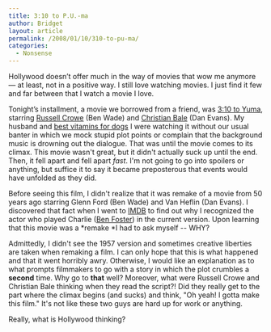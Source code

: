 ```yaml
---
title: 3:10 to P.U.-ma
author: Bridget
layout: article
permalink: /2008/01/10/310-to-pu-ma/
categories:
  - Nonsense
---
```

Hollywood doesn&#8217;t offer much in the way of movies that wow me anymore &#8212; at least, not in a positive way. I still love watching movies. I just find it few and far between that I watch a movie I love.

Tonight&#8217;s installment, a movie we borrowed from a friend, was [3:10 to Yuma][1], starring [Russell Crowe][2] (Ben Wade) and [Christian Bale][3] (Dan Evans). My husband and <span id=oxfu><a href=http://blogsbycity.com/lib/pet-vitamins/best-vitamins-for-dogs.html>best vitamins for dogs</a></span>
I were watching it without our usual banter in which we mock stupid plot points or complain that the background music is drowning out the dialogue. That was until the movie comes to its climax. This movie wasn't great, but it didn't actually suck up until the end. Then, it fell apart and fell apart *fast*. I'm not going to go into spoilers or anything, but suffice it to say it became preposterous that events would have unfolded as they did.

Before seeing this film, I didn't realize that it was remake of a movie from 50 years ago starring Glenn Ford (Ben Wade) and Van Heflin (Dan Evans). I discovered that fact when I went to [IMDB][4] to find out why I recognized the actor who played Charlie ([Ben Foster][5]) in the current version. Upon learning that this movie was a *remake *I had to ask myself -- WHY?

Admittedly, I didn't see the 1957 version and sometimes creative liberties are taken when remaking a film. I can only hope that this is what happened and that it went horribly awry. Otherwise, I would like an explanation as to what prompts filmmakers to go with a story in which the plot crumbles a **second** time. Why go to **that** well? Moreover, what were Russell Crowe and Christian Bale thinking when they read the script?! Did they really get to the part where the climax begins (and sucks) and think, "Oh yeah! I gotta make this film." It's not like these two guys are hard up for work or anything.

Really, what is Hollywood thinking?

 [1]: http://www.310toyumathefilm.com/
 [2]: http://en.wikipedia.org/wiki/Russell_Crowe
 [3]: http://en.wikipedia.org/wiki/Christian_Bale
 [4]: http://www.imdb.com/ "Internet Movie Database"
 [5]: http://www.imdb.com/name/nm0004936/